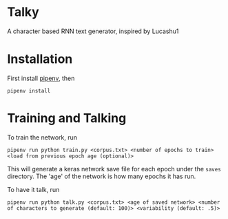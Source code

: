 # Talky
A character based RNN text generator, inspired by Lucashu1

# Installation
First install [pipenv](https://pypi.python.org/pypi/pipenv), then

`pipenv install`

# Training and Talking
To train the network, run

`pipenv run python train.py <corpus.txt> <number of epochs to train> <load from previous epoch age (optional)>`

This will generate a keras network save file for each epoch under the `saves` directory.  The 'age' of the network is how many epochs it has run.

To have it talk, run

`pipenv run python talk.py <corpus.txt> <age of saved network> <number of characters to generate (default: 100)> <variability (default: .5)>`
